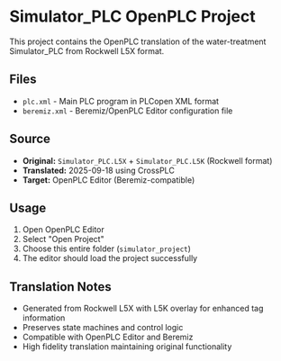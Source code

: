 # Simulator_PLC OpenPLC Project

This project contains the OpenPLC translation of the water-treatment Simulator_PLC from Rockwell L5X format.

## Files

- `plc.xml` - Main PLC program in PLCopen XML format
- `beremiz.xml` - Beremiz/OpenPLC Editor configuration file

## Source

- **Original:** `Simulator_PLC.L5X` + `Simulator_PLC.L5K` (Rockwell format)
- **Translated:** 2025-09-18 using CrossPLC
- **Target:** OpenPLC Editor (Beremiz-compatible)

## Usage

1. Open OpenPLC Editor
2. Select "Open Project"
3. Choose this entire folder (`simulator_project`)
4. The editor should load the project successfully

## Translation Notes

- Generated from Rockwell L5X with L5K overlay for enhanced tag information
- Preserves state machines and control logic
- Compatible with OpenPLC Editor and Beremiz
- High fidelity translation maintaining original functionality
